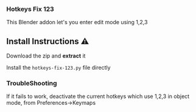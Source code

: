 ### Hotkeys Fix 123

This Blender addon let's you enter edit mode using 1,2,3 


## Install Instructions ⚠️
Download the zip and **extract** it 

Install the `hotkeys-fix-123.py` file directly

### TroubleShooting
If it fails to work, deactivate the current hotkeys which  use 1,2,3 in object mode, from Preferences->Keymaps
